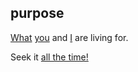 ## purpose

[What](what.md) [you](you.md) and [I](index.md) are living for.

Seek it [all the time!](all_the_time.md)  
